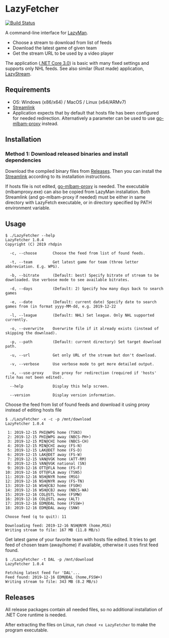 # LazyFetcher
[![Build Status](https://dev.azure.com/rhdpin/rhdpin/_apis/build/status/rhdpin.lazyfetcher?branchName=master)](https://dev.azure.com/rhdpin/rhdpin/_build/latest?definitionId=1&branchName=master)

A command-line interface for [LazyMan](https://github.com/StevensNJD4/LazyMan). 

* Choose a stream to download from list of feeds
* Download the latest game of given team
* Get the stream URL to be used by a video player

The application ([.NET Core 3.0](https://dotnet.microsoft.com/download/dotnet-core/3.0)) is basic with many fixed settings and supports only NHL feeds. See also similar (Rust made) application, [LazyStream](https://github.com/tarkah/lazystream). 

## Requirements 
* OS: Windows (x86/x64) / MacOS / Linux (x64/ARMv7)
* [Streamlink](https://github.com/streamlink/streamlink)
* Application expects that by default that hosts file has been configured for needed redirection. Alternatively a parameter can be used to use [go-mlbam-proxy](https://github.com/jwallet/go-mlbam-proxy) instead.

## Installation
### Method 1: Download released binaries and install dependencies
Download the compiled binary files from [Releases](https://github.com/rhdpin/lazyfetcher/releases). Then you can install the [Streamlink](https://github.com/streamlink/streamlink) according to its installation instructions. 

If hosts file is not edited, [go-mlbam-proxy](https://github.com/jwallet/go-mlbam-proxy) is needed. The executable (mlbamproxy.exe) can also be copied from LazyMan installation. Both Streamlink (and go-mlbam-proxy if needed) must be either in same directory with LazyFetch executable, or in directory specified by PATH environment variable.

## Usage
```
$ ./LazyFetcher --help
LazyFetcher 1.0.4
Copyright (C) 2019 rhdpin

  -c, --choose       Choose the feed from list of found feeds.

  -t, --team         Get latest game for team (three letter abbreviation. E.g. WPG).

  -b, --bitrate      (Default: best) Specify bitrate of stream to be downloaded. Use verbose mode to see available bitrates.

  -d, --days         (Default: 2) Specify how many days back to search games

  -e, --date         (Default: current date) Specify date to search games from (in format yyyy-MM-dd, e.g. 2019-12-22

  -l, --league       (Default: NHL) Set league. Only NHL supported currently.

  -o, --overwrite    Overwrite file if it already exists (instead of skipping the download).

  -p, --path         (Default: current directory) Set target download path.

  -u, --url          Get only URL of the stream but don't download.

  -v, --verbose      Use verbose mode to get more detailed output.

  -x, --use-proxy    Use proxy for redirection (required if 'hosts' file has not been edited).

  --help             Display this help screen.

  --version          Display version information.
```

Choose the feed from list of found feeds and download it using proxy instead of editing hosts file
```
$ ./LazyFetcher -x -c -p /mnt/download
LazyFetcher 1.0.4

 1: 2019-12-15 PHI@WPG home (TSN3)
 2: 2019-12-15 PHI@WPG away (NBCS-PH+)
 3: 2019-12-15 MIN@CHI home (NBCS-CH)
 4: 2019-12-15 MIN@CHI away (FS-N)
 5: 2019-12-15 LAK@DET home (FS-D)
 6: 2019-12-15 LAK@DET away (FS-W)
 7: 2019-12-15 VAN@VGK home (ATT-RM)
 8: 2019-12-15 VAN@VGK national (SN)
 9: 2019-12-16 OTT@FLA home (FS-F)
10: 2019-12-16 OTT@FLA away (TSN5)
11: 2019-12-16 NSH@NYR home (MSG)
12: 2019-12-16 NSH@NYR away (FS-TN)
13: 2019-12-16 WSH@CBJ home (FSOH)
14: 2019-12-16 WSH@CBJ away (NBCS-WA)
15: 2019-12-16 COL@STL home (FSMW)
16: 2019-12-16 COL@STL away (ALT)
17: 2019-12-16 EDM@DAL home (FSSW+)
18: 2019-12-16 EDM@DAL away (SNW)

Choose feed (q to quit): 11

Downloading feed: 2019-12-16 NSH@NYR (home,MSG)
Writing stream to file: 167 MB (11.8 MB/s)
```
Get latest game of your favorite team with hosts file edited. It tries to get feed of chosen team (away/home) if available, otherwise it uses first feed found.
```
$ ./LazyFetcher -t DAL -p /mnt/download
LazyFetcher 1.0.4

Fetching latest feed for 'DAL'...
Feed found: 2019-12-16 EDM@DAL (home,FSSW+)
Writing stream to file: 343 MB (8.2 MB/s)
```
## Releases
All release packages contain all needed files, so no additional installation of .NET Core runtime is needed. 

After extracting the files on Linux, run `chmod +x LazyFetcher` to make the program executable.